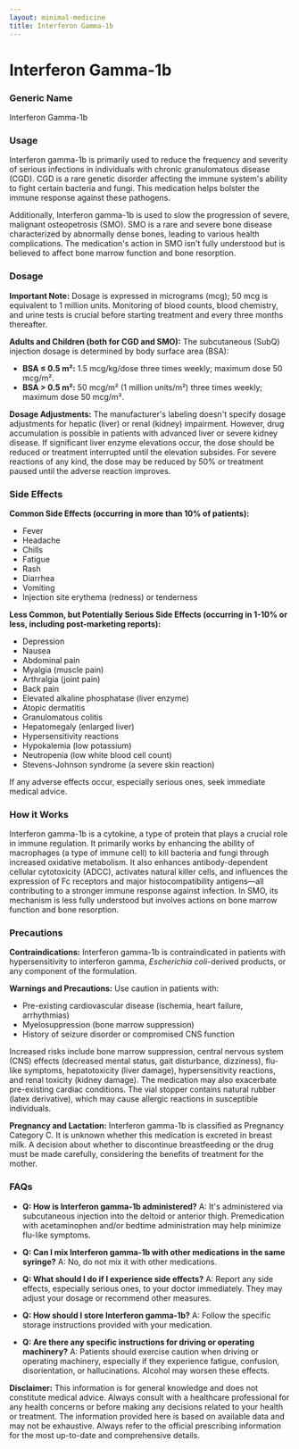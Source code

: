 ```yaml
---
layout: minimal-medicine
title: Interferon Gamma-1b
---
```


# Interferon Gamma-1b
### Generic Name
Interferon Gamma-1b

### Usage

Interferon gamma-1b is primarily used to reduce the frequency and severity of serious infections in individuals with chronic granulomatous disease (CGD).  CGD is a rare genetic disorder affecting the immune system's ability to fight certain bacteria and fungi.  This medication helps bolster the immune response against these pathogens.

Additionally, Interferon gamma-1b is used to slow the progression of severe, malignant osteopetrosis (SMO). SMO is a rare and severe bone disease characterized by abnormally dense bones, leading to various health complications.  The medication's action in SMO isn't fully understood but is believed to affect bone marrow function and bone resorption.

### Dosage

**Important Note:**  Dosage is expressed in micrograms (mcg); 50 mcg is equivalent to 1 million units.  Monitoring of blood counts, blood chemistry, and urine tests is crucial before starting treatment and every three months thereafter.

**Adults and Children (both for CGD and SMO):**  The subcutaneous (SubQ) injection dosage is determined by body surface area (BSA):

* **BSA ≤ 0.5 m²:** 1.5 mcg/kg/dose three times weekly; maximum dose 50 mcg/m².
* **BSA > 0.5 m²:** 50 mcg/m² (1 million units/m²) three times weekly; maximum dose 50 mcg/m².

**Dosage Adjustments:**  The manufacturer's labeling doesn't specify dosage adjustments for hepatic (liver) or renal (kidney) impairment.  However, drug accumulation is possible in patients with advanced liver or severe kidney disease.  If significant liver enzyme elevations occur, the dose should be reduced or treatment interrupted until the elevation subsides.  For severe reactions of any kind, the dose may be reduced by 50% or treatment paused until the adverse reaction improves.

### Side Effects

**Common Side Effects (occurring in more than 10% of patients):**

* Fever
* Headache
* Chills
* Fatigue
* Rash
* Diarrhea
* Vomiting
* Injection site erythema (redness) or tenderness

**Less Common, but Potentially Serious Side Effects (occurring in 1-10% or less, including post-marketing reports):**

* Depression
* Nausea
* Abdominal pain
* Myalgia (muscle pain)
* Arthralgia (joint pain)
* Back pain
* Elevated alkaline phosphatase (liver enzyme)
* Atopic dermatitis
* Granulomatous colitis
* Hepatomegaly (enlarged liver)
* Hypersensitivity reactions
* Hypokalemia (low potassium)
* Neutropenia (low white blood cell count)
* Stevens-Johnson syndrome (a severe skin reaction)

If any adverse effects occur, especially serious ones, seek immediate medical advice.


### How it Works

Interferon gamma-1b is a cytokine, a type of protein that plays a crucial role in immune regulation. It primarily works by enhancing the ability of macrophages (a type of immune cell) to kill bacteria and fungi through increased oxidative metabolism. It also enhances antibody-dependent cellular cytotoxicity (ADCC), activates natural killer cells, and influences the expression of Fc receptors and major histocompatibility antigens—all contributing to a stronger immune response against infection.  In SMO, its mechanism is less fully understood but involves actions on bone marrow function and bone resorption.


### Precautions

**Contraindications:** Interferon gamma-1b is contraindicated in patients with hypersensitivity to interferon gamma, *Escherichia coli*-derived products, or any component of the formulation.

**Warnings and Precautions:**  Use caution in patients with:

* Pre-existing cardiovascular disease (ischemia, heart failure, arrhythmias)
* Myelosuppression (bone marrow suppression)
* History of seizure disorder or compromised CNS function

Increased risks include bone marrow suppression, central nervous system (CNS) effects (decreased mental status, gait disturbance, dizziness), flu-like symptoms, hepatotoxicity (liver damage), hypersensitivity reactions, and renal toxicity (kidney damage).  The medication may also exacerbate pre-existing cardiac conditions.  The vial stopper contains natural rubber (latex derivative), which may cause allergic reactions in susceptible individuals.

**Pregnancy and Lactation:** Interferon gamma-1b is classified as Pregnancy Category C.  It is unknown whether this medication is excreted in breast milk.  A decision about whether to discontinue breastfeeding or the drug must be made carefully, considering the benefits of treatment for the mother.


### FAQs

* **Q: How is Interferon gamma-1b administered?** A: It's administered via subcutaneous injection into the deltoid or anterior thigh.  Premedication with acetaminophen and/or bedtime administration may help minimize flu-like symptoms.

* **Q: Can I mix Interferon gamma-1b with other medications in the same syringe?** A: No, do not mix it with other medications.

* **Q: What should I do if I experience side effects?** A: Report any side effects, especially serious ones, to your doctor immediately.  They may adjust your dosage or recommend other measures.

* **Q: How should I store Interferon gamma-1b?** A: Follow the specific storage instructions provided with your medication.

* **Q: Are there any specific instructions for driving or operating machinery?** A:  Patients should exercise caution when driving or operating machinery, especially if they experience fatigue, confusion, disorientation, or hallucinations. Alcohol may worsen these effects.


**Disclaimer:** This information is for general knowledge and does not constitute medical advice. Always consult with a healthcare professional for any health concerns or before making any decisions related to your health or treatment.  The information provided here is based on available data and may not be exhaustive.  Always refer to the official prescribing information for the most up-to-date and comprehensive details.
